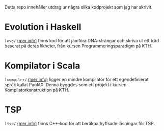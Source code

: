 Detta repo innehåller utdrag ur några olika kodprojekt som jag har skrivit.

# Evolution i Haskell

I ```evo/``` [(mer info)](./evo/README.md) finns kod för att jämföra DNA-strängar och skriva ut ett träd baserat på deras likheter, från kursen Programmeringsparadigm på KTH.

# Kompilator i Scala

I ```compiler/``` [(mer info)](./compiler/README.md) ligger en mindre kompilator för ett egendefinierat språk kallat Punkt0. Denna byggdes som ett projekt i kursen Kompilatorkonstruktion på KTH.

# TSP

I ```tsp/``` [(mer info)](./tsp/README.md) finns C++-kod för att beräkna hyffsade lösningar för TSP.